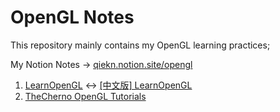 # OpenGL Notes

This repository mainly contains my OpenGL learning practices;

My Notion Notes -> [qiekn.notion.site/opengl](https://qiekn.notion.site/opengl?source=copy_link)

1. [LearnOpenGL](https://learnopengl.com/) ↔ [[中文版] LearnOpenGL](https://learnopengl-cn.github.io/)
2. [TheCherno OpenGL Tutorials](https://www.youtube.com/playlist?list=PLlrATfBNZ98foTJPJ_Ev03o2oq3-GGOS2)
